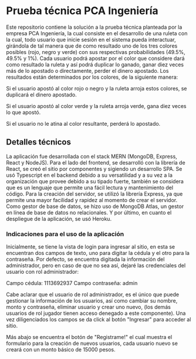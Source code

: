 # Prueba técnica PCA Ingeniería

Este repositorio contiene la solución a la prueba técnica planteada por la empresa PCA Ingeniería, la cual consiste en el desarrollo de una ruleta con la cual, todo usuario que inicie sesión  en el sistema pueda interactuar, girándola de tal manera que de como resultado uno de los tres colores posibles (rojo, negro y verde) con sus respectivas probabilidades (49.5%, 49.5% y 1%). Cada usuario podrá apostar por el color que considere dará como resultado la ruleta y así podrá duplicar lo ganado, ganar diez veces más de lo apostado o directamente, perder el dinero apostado. Los resultados están determinados por los colores, de la siguiente manera:

Si el usuario apostó al color rojo o negro y la ruleta arroja estos colores, se duplicará el dinero apostado.

Si el usuario apostó al color verde y la ruleta arroja verde, gana diez veces lo que apostó.

Si el usuario no le atina al color resultante, perderá lo apostado.

## Detalles técnicos

La aplicación fue desarrollada con el stack MERN (MongoDB, Express, React y NodeJS). Para el lado del frontend, se desarrolló con la librería de React, se creó el sitio por componentes y sigiendo un desarrollo SPA. Se usó Typescript en el backend debido a su versatilidad y a su vez a la organización que provee debido a su tipado fuerte, también se considera que es un lenguaje que permite una fácil lectura y mantenimiento del código. Para la creación del servidor, se utilizó la librería Express, ya que permite una mayor facilidad y rapidez al momento de crear el servidor. Como gestor de base de datos, se hizo uso de MongoDB Atlas, un gestor en línea de base de datos no relacionales. Y por último, en cuanto el despliegue de la aplicación, se usó Heroku.

### Indicaciones para el uso de la aplicación

Inicialmente, se tiene la vista de login para ingresar al sitio, en esta se encuentran dos campos de texto, uno para digitar la cédula y el otro para la contraseña. Por defecto, se encuentra digitada la información del administrador, pero en caso de que no sea así, dejaré las credenciales del usuario con rol administrador:

Campo cédula: 1113692937
Campo contraseña: admin

Cabe aclarar que el usuario de rol administrador, es el único que puede gestionar la información de los usuarios, así como cambiar su nombre, monto y contraseña, eliminar usuario y crear uno nuevo, (los demás usuarios de rol jugador tienen acceso denegado a este componente). Una vez diligenciados los campos se da click al botón "Ingresar" para acceder al sitio. 

Más abajo se encuentra el botón de "Registrame!" el cual muestra el formulario para la creación de nuevos usuarios, cada usuario nuevo se creará con un monto básico de 15000 pesos.